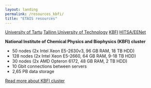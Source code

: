 ```yaml
---
layout: landing
permalink: /resources_kbfi/
title: "ETAIS resources"
---
```

<a href="../resources_ut/" class="btn-info"> University of Tartu</a>
<a href="../resources_ttu/" class="btn-info"> Tallinn University of Technology</a>
<a href="../resources_kbfi/" class="btn-success"> KBFI</a>
<a href="../resources_hitsa/" class="btn-info"> HITSA/EENet</a>

**National Institute of Chemical Physics and Biophysics (KBFI) cluster**  

- 50 nodes (2x Intel Xeon E5-2630v3, 96 GB RAM, 18 TB HDD)  
- 128 nodes (2x Intel Xeon E5-2660, 64 GB RAM, 9-18 TB HDD)  
- 30 nodes (2x AMD Opteron 6172, 48 GB RAM, 2 TB HDD)  
- 10 Gbit connections between servers  
- 2,65 PB data storage  

[Read more about KBFI cluster](https://hep.kbfi.ee/index.php/IT/Cluster "KBFI cluster info")


